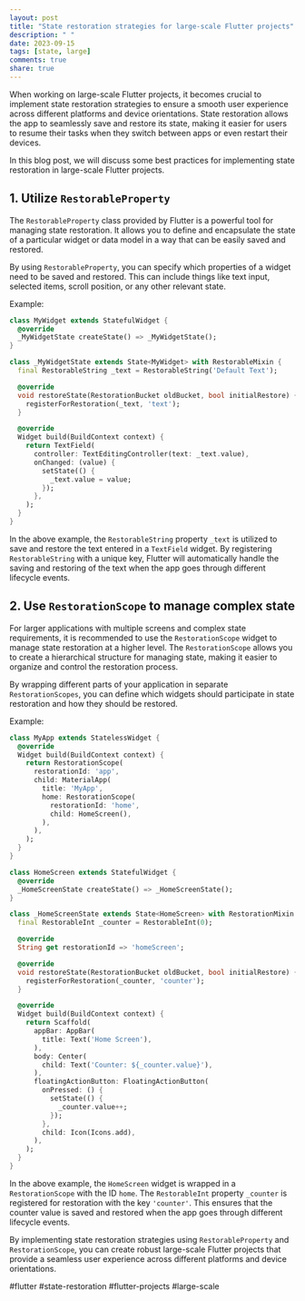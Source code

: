 ```yaml
---
layout: post
title: "State restoration strategies for large-scale Flutter projects"
description: " "
date: 2023-09-15
tags: [state, large]
comments: true
share: true
---
```


When working on large-scale Flutter projects, it becomes crucial to implement state restoration strategies to ensure a smooth user experience across different platforms and device orientations. State restoration allows the app to seamlessly save and restore its state, making it easier for users to resume their tasks when they switch between apps or even restart their devices.

In this blog post, we will discuss some best practices for implementing state restoration in large-scale Flutter projects.

## 1. Utilize `RestorableProperty`

The `RestorableProperty` class provided by Flutter is a powerful tool for managing state restoration. It allows you to define and encapsulate the state of a particular widget or data model in a way that can be easily saved and restored.

By using `RestorableProperty`, you can specify which properties of a widget need to be saved and restored. This can include things like text input, selected items, scroll position, or any other relevant state.

Example:

```dart
class MyWidget extends StatefulWidget {
  @override
  _MyWidgetState createState() => _MyWidgetState();
}

class _MyWidgetState extends State<MyWidget> with RestorableMixin {
  final RestorableString _text = RestorableString('Default Text');

  @override
  void restoreState(RestorationBucket oldBucket, bool initialRestore) {
    registerForRestoration(_text, 'text');
  }

  @override
  Widget build(BuildContext context) {
    return TextField(
      controller: TextEditingController(text: _text.value),
      onChanged: (value) {
        setState(() {
          _text.value = value;
        });
      },
    );
  }
}
```

In the above example, the `RestorableString` property `_text` is utilized to save and restore the text entered in a `TextField` widget. By registering `RestorableString` with a unique key, Flutter will automatically handle the saving and restoring of the text when the app goes through different lifecycle events.

## 2. Use `RestorationScope` to manage complex state

For larger applications with multiple screens and complex state requirements, it is recommended to use the `RestorationScope` widget to manage state restoration at a higher level. The `RestorationScope` allows you to create a hierarchical structure for managing state, making it easier to organize and control the restoration process.

By wrapping different parts of your application in separate `RestorationScopes`, you can define which widgets should participate in state restoration and how they should be restored.

Example:

```dart
class MyApp extends StatelessWidget {
  @override
  Widget build(BuildContext context) {
    return RestorationScope(
      restorationId: 'app',
      child: MaterialApp(
        title: 'MyApp',
        home: RestorationScope(
          restorationId: 'home',
          child: HomeScreen(),
        ),
      ),
    );
  }
}

class HomeScreen extends StatefulWidget {
  @override
  _HomeScreenState createState() => _HomeScreenState();
}

class _HomeScreenState extends State<HomeScreen> with RestorationMixin {
  final RestorableInt _counter = RestorableInt(0);

  @override
  String get restorationId => 'homeScreen';

  @override
  void restoreState(RestorationBucket oldBucket, bool initialRestore) {
    registerForRestoration(_counter, 'counter');
  }

  @override
  Widget build(BuildContext context) {
    return Scaffold(
      appBar: AppBar(
        title: Text('Home Screen'),
      ),
      body: Center(
        child: Text('Counter: ${_counter.value}'),
      ),
      floatingActionButton: FloatingActionButton(
        onPressed: () {
          setState(() {
            _counter.value++;
          });
        },
        child: Icon(Icons.add),
      ),
    );
  }
}
```

In the above example, the `HomeScreen` widget is wrapped in a `RestorationScope` with the ID `home`. The `RestorableInt` property `_counter` is registered for restoration with the key `'counter'`. This ensures that the counter value is saved and restored when the app goes through different lifecycle events.

By implementing state restoration strategies using `RestorableProperty` and `RestorationScope`, you can create robust large-scale Flutter projects that provide a seamless user experience across different platforms and device orientations.

#flutter #state-restoration #flutter-projects #large-scale